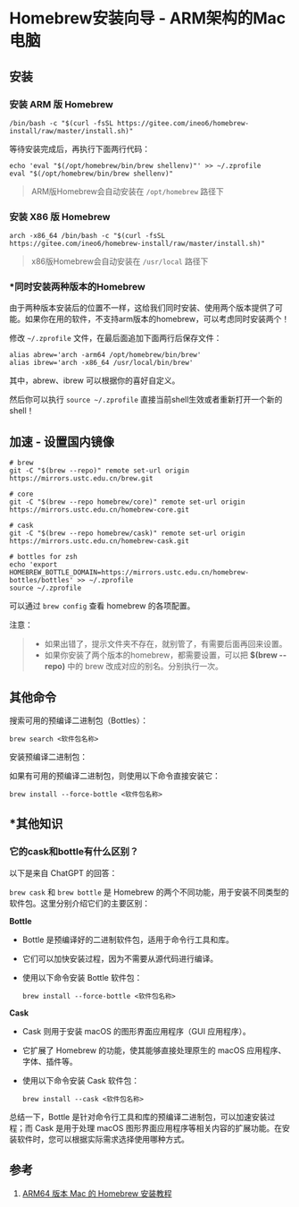 # Homebrew安装向导 - ARM架构的Mac电脑

## 安装

### 安装 ARM 版 Homebrew

```shell
/bin/bash -c "$(curl -fsSL https://gitee.com/ineo6/homebrew-install/raw/master/install.sh)"
```

等待安装完成后，再执行下面两行代码：

```shell
echo 'eval "$(/opt/homebrew/bin/brew shellenv)"' >> ~/.zprofile
eval "$(/opt/homebrew/bin/brew shellenv)"
```

> ARM版Homebrew会自动安装在 `/opt/homebrew` 路径下


### 安装 X86 版 Homebrew

```shell
arch -x86_64 /bin/bash -c "$(curl -fsSL https://gitee.com/ineo6/homebrew-install/raw/master/install.sh)"
```

> x86版Homebrew会自动安装在 `/usr/local` 路径下


### *同时安装两种版本的Homebrew

由于两种版本安装后的位置不一样，这给我们同时安装、使用两个版本提供了可能。如果你在用的软件，不支持arm版本的homebrew，可以考虑同时安装两个！

修改 `~/.zprofile` 文件，在最后面追加下面两行后保存文件：

```shell
alias abrew='arch -arm64 /opt/homebrew/bin/brew'
alias ibrew='arch -x86_64 /usr/local/bin/brew'
```

其中，abrew、ibrew 可以根据你的喜好自定义。

然后你可以执行 `source ~/.zprofile` 直接当前shell生效或者重新打开一个新的shell！


## 加速 - 设置国内镜像

```shell
# brew
git -C "$(brew --repo)" remote set-url origin https://mirrors.ustc.edu.cn/brew.git

# core
git -C "$(brew --repo homebrew/core)" remote set-url origin https://mirrors.ustc.edu.cn/homebrew-core.git

# cask
git -C "$(brew --repo homebrew/cask)" remote set-url origin https://mirrors.ustc.edu.cn/homebrew-cask.git

# bottles for zsh
echo 'export HOMEBREW_BOTTLE_DOMAIN=https://mirrors.ustc.edu.cn/homebrew-bottles/bottles' >> ~/.zprofile
source ~/.zprofile
```

可以通过 `brew config` 查看 homebrew 的各项配置。

注意：
> - 如果出错了，提示文件夹不存在，就别管了，有需要后面再回来设置。
> - 如果你安装了两个版本的homebrew，都需要设置，可以把 **$(brew --repo)** 中的 brew 改成对应的别名。分别执行一次。


## 其他命令

搜索可用的预编译二进制包（Bottles）：

```shell
brew search <软件包名称>
```

安装预编译二进制包：

如果有可用的预编译二进制包，则使用以下命令直接安装它：

```shell
brew install --force-bottle <软件包名称>
```


## *其他知识

### 它的cask和bottle有什么区别？

以下是来自 ChatGPT 的回答：

`brew cask` 和 `brew bottle` 是 Homebrew 的两个不同功能，用于安装不同类型的软件包。这里分别介绍它们的主要区别：

**Bottle**

- Bottle 是预编译好的二进制软件包，适用于命令行工具和库。

- 它们可以加快安装过程，因为不需要从源代码进行编译。

- 使用以下命令安装 Bottle 软件包：

    ```shell
    brew install --force-bottle <软件包名称>
    ```

**Cask**

- Cask 则用于安装 macOS 的图形界面应用程序（GUI 应用程序）。

- 它扩展了 Homebrew 的功能，使其能够直接处理原生的 macOS 应用程序、字体、插件等。

- 使用以下命令安装 Cask 软件包：

    ```shell
    brew install --cask <软件包名称>
    ```

总结一下，Bottle 是针对命令行工具和库的预编译二进制包，可以加速安装过程；而 Cask 是用于处理 macOS 图形界面应用程序等相关内容的扩展功能。在安装软件时，您可以根据实际需求选择使用哪种方式。


## 参考

1. [ARM64 版本 Mac 的 Homebrew 安装教程](https://zhuanlan.zhihu.com/p/341831809)